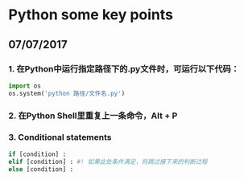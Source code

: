 # Python some key points

## 07/07/2017

### 1. 在Python中运行指定路径下的.py文件时，可运行以下代码：
```python
import os
os.system('python 路径/文件名.py')
```

### 2. 在Python Shell里重复上一条命令，Alt + P

### 3. Conditional statements
```python
if [condition] :
elif [condition] : #! 如果此处条件满足，将跳过接下来的判断过程
else [condition] :
```
